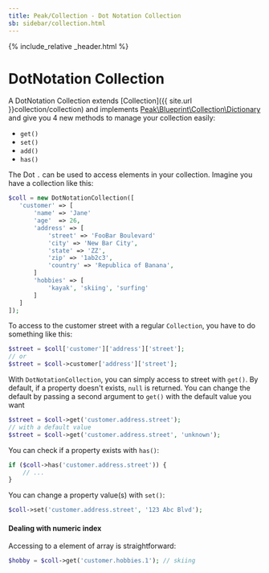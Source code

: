 ```yaml
---
title: Peak/Collection - Dot Notation Collection
sb: sidebar/collection.html
---
```


{% include_relative _header.html %}

# DotNotation Collection

A DotNotation Collection extends [Collection]({{ site.url }}collection/collection) and implements [Peak\Blueprint\Collection\Dictionary](https://github.com/peakphp/framework/blob/master/src/Blueprint/Collection/Dictionary.php) and give you 4 new methods to manage your collection easily:
 - ``get()``
 - ``set()``
 - ``add()``
 - ``has()``
 
 The Dot ``.`` can be used to access elements in your collection. Imagine you have a collection like this:
 
 ```php
 $coll = new DotNotationCollection([
    'customer' => [
        'name' => 'Jane'
        'age'  => 26,
        'address' => [
            'street' => 'FooBar Boulevard'
            'city' => 'New Bar City',
            'state' => 'ZZ',
            'zip' => '1ab2c3',
            'country' => 'Republica of Banana',
        ]
        'hobbies' => [
            'kayak', 'skiing', 'surfing'
        ]
    ]
 ]);
 ```
 
To access to the customer street with a regular ``Collection``, you have to do something like this:

```php
$street = $coll['customer']['address']['street'];
// or
$street = $coll->customer['address']['street']; 
```
 
With ``DotNotationCollection``, you can simply access to street with ``get()``. By default, if a property doesn't exists, ``null`` is returned. You can change the default by passing a second argument to ``get()`` with the default value you want 
```php
$street = $coll->get('customer.address.street');
// with a default value
$street = $coll->get('customer.address.street', 'unknown');
```

You can check if a property exists with ``has()``:
```php
if ($coll->has('customer.address.street')) {
    // ...
}
```

You can change a property value(s) with ``set()``:
```php
$coll->set('customer.address.street', '123 Abc Blvd');
```

#### Dealing with numeric index

Accessing to a element of array is straightforward:
```php
$hobby = $coll->get('customer.hobbies.1'); // skiing
```
